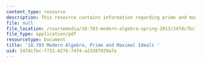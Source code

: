```yaml
---
content_type: resource
description: This resource contains information regarding prime and maximal ideals.
file: null
file_location: /coursemedia/18-703-modern-algebra-spring-2013/247dc7bcf731827674f4a2338f929a7a_MIT18_703S13_pra_l_18.pdf
file_type: application/pdf
resourcetype: Document
title: '18.703 Modern Algebra, Prime and Maximal Ideals '
uid: 247dc7bc-f731-8276-74f4-a2338f929a7a
---
```

